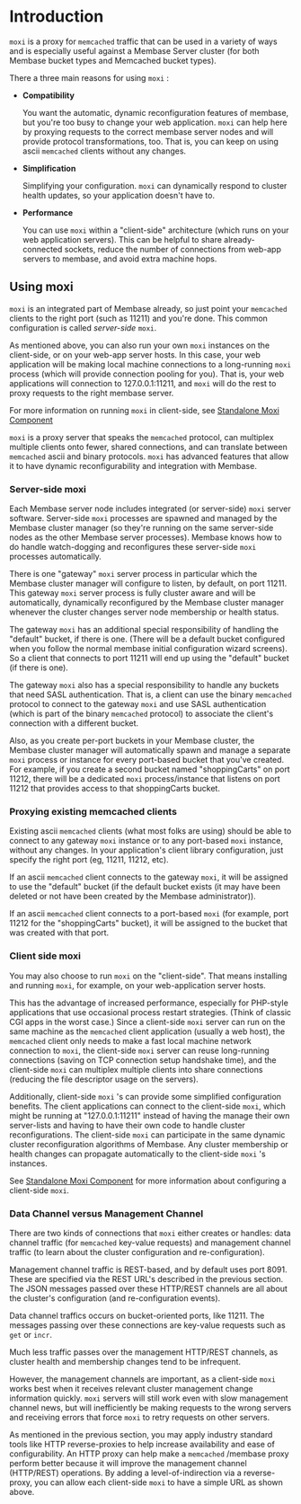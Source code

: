 # Introduction

`moxi` is a proxy for `memcached` traffic that can be used in a variety of ways
and is especially useful against a Membase Server cluster (for both Membase
bucket types and Memcached bucket types).

There a three main reasons for using `moxi` :

 * **Compatibility**

   You want the automatic, dynamic reconfiguration features of membase, but you're
   too busy to change your web application. `moxi` can help here by proxying
   requests to the correct membase server nodes and will provide protocol
   transformations, too. That is, you can keep on using ascii `memcached` clients
   without any changes.

 * **Simplification**

   Simplifying your configuration. `moxi` can dynamically respond to cluster health
   updates, so your application doesn't have to.

 * **Performance**

   You can use `moxi` within a "client-side" architecture (which runs on your web
   application servers). This can be helpful to share already-connected sockets,
   reduce the number of connections from web-app servers to membase, and avoid
   extra machine hops.

<a id="moxi-using"></a>

## Using moxi

`moxi` is an integrated part of Membase already, so just point your `memcached`
clients to the right port (such as 11211) and you're done. This common
configuration is called *server-side*  `moxi`.

As mentioned above, you can also run your own `moxi` instances on the
client-side, or on your web-app server hosts. In this case, your web application
will be making local machine connections to a long-running `moxi` process (which
will provide connection pooling for you). That is, your web applications will
connection to 127.0.0.1:11211, and `moxi` will do the rest to proxy requests to
the right membase server.

For more information on running `moxi` in client-side, see [Standalone Moxi
Component](moxi-manual-ready.html#moxi-standalone)

`moxi` is a proxy server that speaks the `memcached` protocol, can multiplex
multiple clients onto fewer, shared connections, and can translate between
`memcached` ascii and binary protocols. `moxi` has advanced features that allow
it to have dynamic reconfigurability and integration with Membase.

<a id="moxi-serverside"></a>

### Server-side moxi

Each Membase server node includes integrated (or server-side) `moxi` server
software. Server-side `moxi` processes are spawned and managed by the Membase
cluster manager (so they're running on the same server-side nodes as the other
Membase server processes). Membase knows how to do handle watch-dogging and
reconfigures these server-side `moxi` processes automatically.

There is one "gateway" `moxi` server process in particular which the Membase
cluster manager will configure to listen, by default, on port 11211. This
gateway `moxi` server process is fully cluster aware and will be automatically,
dynamically reconfigured by the Membase cluster manager whenever the cluster
changes server node membership or health status.

The gateway `moxi` has an additional special responsibility of handling the
"default" bucket, if there is one. (There will be a default bucket configured
when you follow the normal membase initial configuration wizard screens). So a
client that connects to port 11211 will end up using the "default" bucket (if
there is one).

The gateway `moxi` also has a special responsibility to handle any buckets that
need SASL authentication. That is, a client can use the binary `memcached`
protocol to connect to the gateway `moxi` and use SASL authentication (which is
part of the binary `memcached` protocol) to associate the client's connection
with a different bucket.

Also, as you create per-port buckets in your Membase cluster, the Membase
cluster manager will automatically spawn and manage a separate `moxi` process or
instance for every port-based bucket that you've created. For example, if you
create a second bucket named "shoppingCarts" on port 11212, there will be a
dedicated `moxi` process/instance that listens on port 11212 that provides
access to that shoppingCarts bucket.

<a id="moxi-proxy-memcached"></a>

### Proxying existing memcached clients

Existing ascii `memcached` clients (what most folks are using) should be able to
connect to any gateway `moxi` instance or to any port-based `moxi` instance,
without any changes. In your application's client library configuration, just
specify the right port (eg, 11211, 11212, etc).

If an ascii `memcached` client connects to the gateway `moxi`, it will be
assigned to use the "default" bucket (if the default bucket exists (it may have
been deleted or not have been created by the Membase administrator)).

If an ascii `memcached` client connects to a port-based `moxi` (for example,
port 11212 for the "shoppingCarts" bucket), it will be assigned to the bucket
that was created with that port.

<a id="moxi-clientside"></a>

### Client side moxi

You may also choose to run `moxi` on the "client-side". That means installing
and running `moxi`, for example, on your web-application server hosts.

This has the advantage of increased performance, especially for PHP-style
applications that use occasional process restart strategies. (Think of classic
CGI apps in the worst case.) Since a client-side `moxi` server can run on the
same machine as the `memcached` client application (usually a web host), the
`memcached` client only needs to make a fast local machine network connection to
`moxi`, the client-side `moxi` server can reuse long-running connections (saving
on TCP connection setup handshake time), and the client-side `moxi` can
multiplex multiple clients into share connections (reducing the file descriptor
usage on the servers).

Additionally, client-side `moxi` 's can provide some simplified configuration
benefits. The client applications can connect to the client-side `moxi`, which
might be running at "127.0.0.1:11211" instead of having the manage their own
server-lists and having to have their own code to handle cluster
reconfigurations. The client-side `moxi` can participate in the same dynamic
cluster reconfiguration algorithms of Membase. Any cluster membership or health
changes can propagate automatically to the client-side `moxi` 's instances.

See [Standalone Moxi Component](moxi-manual-ready.html#moxi-standalone) for more
information about configuring a client-side `moxi`.

<a id="moxi-datamanagement-channel"></a>

### Data Channel versus Management Channel

There are two kinds of connections that `moxi` either creates or handles: data
channel traffic (for `memcached` key-value requests) and management channel
traffic (to learn about the cluster configuration and re-configuration).

Management channel traffic is REST-based, and by default uses port 8091. These
are specified via the REST URL's described in the previous section. The JSON
messages passed over these HTTP/REST channels are all about the cluster's
configuration (and re-configuration events).

Data channel traffics occurs on bucket-oriented ports, like 11211. The messages
passing over these connections are key-value requests such as `get` or `incr`.

Much less traffic passes over the management HTTP/REST channels, as cluster
health and membership changes tend to be infrequent.

However, the management channels are important, as a client-side `moxi` works
best when it receives relevant cluster management change information quickly.
`moxi` servers will still work even with slow management channel news, but will
inefficiently be making requests to the wrong servers and receiving errors that
force `moxi` to retry requests on other servers.

As mentioned in the previous section, you may apply industry standard tools like
HTTP reverse-proxies to help increase availability and ease of configurability.
An HTTP proxy can help make a `memcached` /membase proxy perform better because
it will improve the management channel (HTTP/REST) operations. By adding a
level-of-indirection via a reverse-proxy, you can allow each client-side `moxi`
to have a simple URL as shown above.

<a id="moxi-dataflow"></a>
